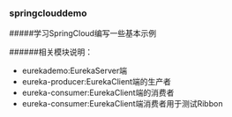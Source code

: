 ### springclouddemo
#####学习SpringCloud编写一些基本示例

######相关模块说明：

- eurekademo:EurekaServer端
- eureka-producer:EurekaClient端的生产者
- eureka-consumer:EurekaClient端的消费者
- eureka-consumer:EurekaClient端消费者用于测试Ribbon

